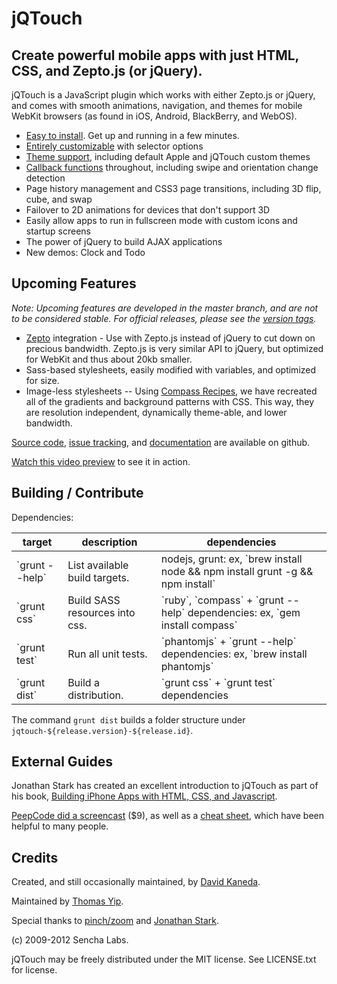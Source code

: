 jQTouch
=======

Create powerful mobile apps with just HTML, CSS, and Zepto.js (or jQuery).
--------------------------------------------------------------------------

jQTouch is a JavaScript plugin which works with either Zepto.js or jQuery, and comes with smooth animations, navigation, and themes for mobile WebKit browsers (as found in iOS, Android, BlackBerry, and WebOS).

- [Easy to install](https://github.com/senchalabs/jQTouch/wiki/Getting-Started). Get up and running in a few minutes.
- [Entirely customizable](https://github.com/senchalabs/jQTouch/wiki/Initialization-Options) with selector options
- [Theme support](https://github.com/senchalabs/jQTouch/wiki/Theming), including default Apple and jQTouch custom themes
- [Callback functions](https://github.com/senchalabs/jQTouch/wiki/Callback-Events) throughout, including swipe and orientation change detection
- Page history management and CSS3 page transitions, including 3D flip, cube, and swap
- Failover to 2D animations for devices that don't support 3D
- Easily allow apps to run in fullscreen mode with custom icons and startup screens
- The power of jQuery to build AJAX applications
- New demos: Clock and Todo

## Upcoming Features
*Note: Upcoming features are developed in the master branch, and are not to be considered stable. For official releases, please see the [version tags](https://github.com/senchalabs/jQTouch/tags).*

- [Zepto](https://github.com/madrobby/zepto) integration - Use with Zepto.js instead of jQuery to cut down on precious bandwidth. Zepto.js is very similar API to jQuery, but optimized for WebKit and thus about 20kb smaller.
- Sass-based stylesheets, easily modified with variables, and optimized for size.
- Image-less stylesheets -- Using [Compass Recipes](https://github.com/senchalabs/compass-recipes), we have recreated all of the gradients and background patterns with CSS. This way, they are resolution independent, dynamically theme-able, and lower bandwidth.

[Source code](http://github.com/senchalabs/jQTouch/archives/master), [issue tracking](http://github.com/senchalabs/jQTouch/issues), and [documentation](http://wiki.github.com/senchalabs/jQTouch/) are available on github.

[Watch this video preview](http://www.jqtouch.com/) to see it in action.

## Building / Contribute

Dependencies:
<table>
<thead>
  <tr><th>target</th><th>description</th><th>dependencies</th></tr>
</thead>
<tbody>
  <tr><td>`grunt --help`</td><td>List available build targets.</td><td>nodejs, grunt: ex, `brew install node && npm install grunt -g && npm install`</td></tr>
  <tr><td>`grunt css`</td><td>Build SASS resources into css.</td><td>`ruby`, `compass` + `grunt --help` dependencies: ex, `gem install compass`</td></tr>
  <tr><td>`grunt test`</td><td>Run all unit tests.</td><td>`phantomjs` + `grunt --help` dependencies: ex, `brew install phantomjs`</td></tr>
  <tr><td>`grunt dist`</td><td>Build a distribution.</td><td>`grunt css` + `grunt test` dependencies</td></tr>
</tbody>
</table>

The command `grunt dist` builds a folder structure under `jqtouch-${release.version}-${release.id}`.

External Guides
---------------

Jonathan Stark has created an excellent introduction to jQTouch as part of his book, [Building iPhone Apps with HTML, CSS, and Javascript](http://ofps.oreilly.com/titles/9780596805784/chapAnimation.html).

[PeepCode did a screencast](http://peepcode.com/products/jqtouch) ($9), as well as a [cheat sheet](http://blog.peepcode.com/tutorials/2009/jqtouch-cheat-sheet), which have been helpful to many people.

Credits
-------

Created, and still occasionally maintained, by [David Kaneda](http://www.davidkaneda.com).

Maintained by [Thomas Yip](https://github.com/thomasyip).

Special thanks to [pinch/zoom](http://www.pinchzoom.com/) and [Jonathan Stark](http://jonathanstark.com/).

(c) 2009-2012 Sencha Labs.

jQTouch may be freely distributed under the MIT license.
See LICENSE.txt for license.
